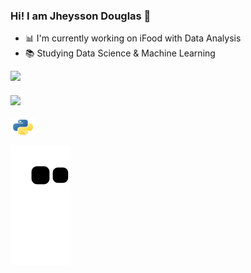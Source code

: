 ### Hi! I am Jheysson Douglas 👋


- 📊 I'm currently working on iFood with Data Analysis
- 📚 Studying Data Science & Machine Learning

<div>
<a href="https://www.linkedin.com/in/jheyssondouglas" target="_blank"><img src="https://img.shields.io/badge/-Linkedin-%230077B5?style=for-the-badge&logo=linkedin&logoColor=white" target="_blank"></a>  
</div>
  
####  
  
<div>
  <a href="https://github.com/jheyssondouglas">
    
  <img height="180em" src="https://github-readme-stats.vercel.app/api?username=jheyssondouglas&show_icons=true&theme=dracula&include_all_commits=true&count_private=true"/>
  
    
</div>
  

  
<div style="display: inline_block"><br>
  <img align="center" alt="Jheysson-Python" height="30" width="40" src="https://raw.githubusercontent.com/devicons/devicon/master/icons/python/python-original.svg">
  
</div>
 

  
<div>  
  
  ![Snake animation](https://github.com/jheyssondouglas/jheyssondouglas/blob/output/github-contribution-grid-snake.svg)
  
</div>
